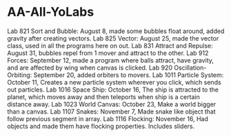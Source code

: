 # AA-All-YoLabs
Lab 821 Sort and Bubble: August 8, made some bubbles float around, added gravity after creating vectors.
Lab 825 Vector: August 25, made the vector class, used in all the programs here on out.
Lab 831 Attract and Repulse: August 31, bubbles repel from 1 mover and attract to the other.
Lab 912 Forces: September 12, made a program where balls attract, have gravity, and are affected by wing when canvas is clicked.
Lab 920 Oscillation-Orbiting: September 20, added orbiters to movers.
Lab 1011 Particle System: October 11, Creates a new particle system wherever you click, which sends out particles.
Lab 1016 Space Ship: October 16, The ship is attracted to the planet, which moves away and then teleports when ship is a certain distance away.
Lab 1023 World Canvas: October 23, Make a world bigger than a canvas.
Lab 1107 Snakes: November 7, Made snake like object that follow previous segment in array.
Lab 1116 Flocking: November 16, Had objects and made them have flocking properties. Includes sliders.